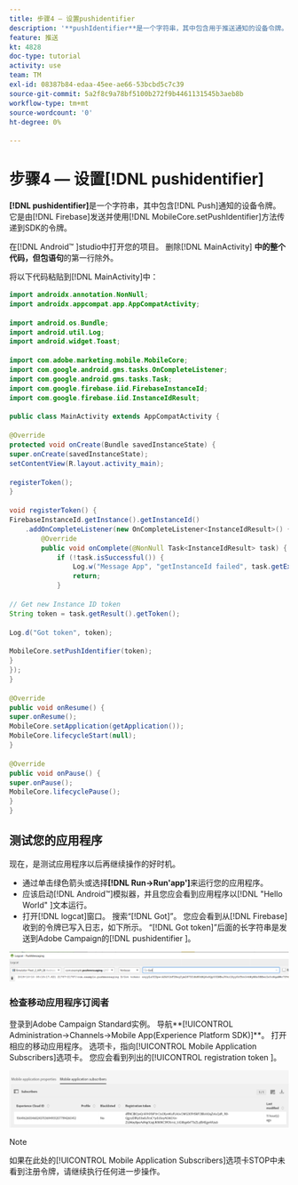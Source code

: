 ```yaml
---
title: 步骤4 — 设置pushidentifier
description: '**pushIdentifier**是一个字符串，其中包含用于推送通知的设备令牌。 它是由Firebase发送并使用MobileCore.setPushIdentifier方法传递到SDK的令牌。'
feature: 推送
kt: 4828
doc-type: tutorial
activity: use
team: TM
exl-id: 08387b84-edaa-45ee-ae66-53bcbd5c7c39
source-git-commit: 5a2f8c9a78bf5100b272f9b4461131545b3aeb8b
workflow-type: tm+mt
source-wordcount: '0'
ht-degree: 0%

---
```


# 步骤4 — 设置[!DNL pushidentifier]

**[!DNL pushidentifier]**&#x200B;是一个字符串，其中包含[!DNL Push]通知的设备令牌。 它是由[!DNL Firebase]发送并使用[!DNL MobileCore.setPushIdentifier]方法传递到SDK的令牌。

在[!DNL Android™ ]studio中打开您的项目。 删除[!DNL MainActivity] **中的整个代码，但包语句**&#x200B;的第一行除外。

将以下代码粘贴到[!DNL MainActivity]中：

<!--
Removed `{.line-numbers}` below
-->

```java
import androidx.annotation.NonNull;
import androidx.appcompat.app.AppCompatActivity;

import android.os.Bundle;
import android.util.Log;
import android.widget.Toast;

import com.adobe.marketing.mobile.MobileCore;
import com.google.android.gms.tasks.OnCompleteListener;
import com.google.android.gms.tasks.Task;
import com.google.firebase.iid.FirebaseInstanceId;
import com.google.firebase.iid.InstanceIdResult;

public class MainActivity extends AppCompatActivity {

@Override
protected void onCreate(Bundle savedInstanceState) {
super.onCreate(savedInstanceState);
setContentView(R.layout.activity_main);

registerToken();
}

void registerToken() {
FirebaseInstanceId.getInstance().getInstanceId()
    .addOnCompleteListener(new OnCompleteListener<InstanceIdResult>() {
        @Override
        public void onComplete(@NonNull Task<InstanceIdResult> task) {
            if (!task.isSuccessful()) {
                Log.w("Message App", "getInstanceId failed", task.getException());
                return;
            }

// Get new Instance ID token
String token = task.getResult().getToken();

Log.d("Got token", token);

MobileCore.setPushIdentifier(token);
}
});
}

@Override
public void onResume() {
super.onResume();
MobileCore.setApplication(getApplication());
MobileCore.lifecycleStart(null);
}

@Override
public void onPause() {
super.onPause();
MobileCore.lifecyclePause();
}
}
```

## 测试您的应用程序

现在，是测试应用程序以后再继续操作的好时机。

* 通过单击绿色箭头或选择&#x200B;**[!DNL Run->Run'app']**&#x200B;来运行您的应用程序。
* 应该启动[!DNL Android™]模拟器，并且您应会看到应用程序以[!DNL "Hello World" ]文本运行。
* 打开[!DNL logcat]窗口。 搜索“[!DNL Got]”。 您应会看到从[!DNL Firebase]收到的令牌已写入日志，如下所示。 “[!DNL Got token]”后面的长字符串是发送到Adobe Campaign的[!DNL pushidentifier ]。

![logcat-token](assets/logcat-got-token.PNG)

### 检查移动应用程序订阅者

登录到Adobe Campaign Standard实例。
导航**[!UICONTROL Administration->Channels->Mobile App(Experience Platform SDK)]**。 打开相应的移动应用程序。 选项卡，指向[!UICONTROL Mobile Application Subscribers]选项卡。 您应会看到列出的[!UICONTROL registration token ]。

![移动应用程序订阅者](assets/mobile-application-subscribers.PNG)

>[!NOTE]
>
>如果在此处的[!UICONTROL Mobile Application Subscribers]选项卡STOP中未看到注册令牌，请继续执行任何进一步操作。

